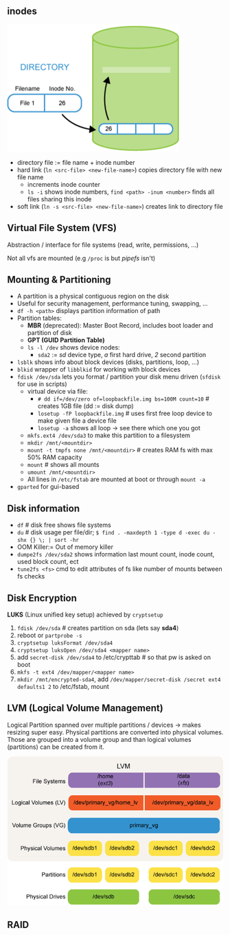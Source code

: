 ## inodes

![inode](./assets/inode.png)

- directory file := file name + inode number
- hard link (`ln <src-file> <new-file-name>`) copies directory file with new file name
  - increments inode counter
  - `ls -i` shows inode numbers, `find <path> -inum <number>` finds all files sharing this inode
- soft link (`ln -s <src-file> <new-file-name>`) creates link to directory file

## Virtual File System (VFS)

Abstraction / interface for file systems (read, write, permissions, ...)

Not all vfs are mounted (e.g `/proc` is but _pipefs_ isn't)

## Mounting & Partitioning

- A partition is a physical contiguous region on the disk
- Useful for security management, performance tuning, swapping, ...
- `df -h <path>` displays partition information of path
- Partition tables:
  - **MBR** (deprecated): Master Boot Record, includes boot loader and partition of disk
  - **GPT (GUID Partition Table)**
  - `ls -l /dev` shows device nodes:
    - `sda2` := _sd_ device type, _a_ first hard drive, _2_ second partition
- `lsblk` shows info about block devices (disks, partitions, loop, ...)
- `blkid` wrapper of `libblkid` for working with block devices
- `fdisk /dev/sda` lets you format / partition your disk menu driven (`sfdisk` for use in scripts)
  - virtual device via file:
    - `# dd if=/dev/zero of=loopbackfile.img bs=100M count=10` # creates 1GB file (dd := disk dump)
    - `losetup -fP loopbackfile.img` # uses first free loop device to make given file a device file
    - `losetup -a` shows all loop -> see there which one you got
  - `mkfs.ext4 /dev/sda3` to make this partition to a filesystem
  - `mkdir /mnt/<mountdir>`
  - `mount -t tmpfs none /mnt/<mountdir>` # creates RAM fs with max 50% RAM capacity
  - `mount` # shows all mounts
  - `umount /mnt/<mountdir>`
  - All lines in `/etc/fstab` are mounted at boot or through `mount -a`
- `gparted` for gui-based

## Disk information

- `df` # disk free shows file systems
- `du` # disk usage per file/dir; `$ find . -maxdepth 1 -type d -exec du -shx {} \; | sort -hr`
- OOM Killer:= Out of memory killer
- `dumpe2fs /dev/sda2` shows information last mount count, inode count, used block count, ect
- `tune2fs <fs>` cmd to edit attributes of fs like number of mounts between fs checks

## Disk Encryption

**LUKS** (Linux unified key setup) achieved by `cryptsetup`

1. `fdisk /dev/sda` # creates partition on sda (lets say **sda4**)
2. reboot or `partprobe -s`
3. `cryptsetup luksFormat /dev/sda4`
4. `cryptsetup luksOpen /dev/sda4 <mapper name>`
5. add `secret-disk /dev/sda4` to /etc/crypttab # so that pw is asked on boot
6. `mkfs -t ext4 /dev/mapper/<mapper name>`
7. `mkdir /mnt/encrypted-sda4`, add `/dev/mapper/secret-disk /secret ext4 defaults1 2` to /etc/fstab, mount

## LVM (Logical Volume Management)

Logical Partition spanned over multiple partitions / devices -> makes resizing super easy. Physical partitions are converted into physical volumes. Those are grouped into a volume group and than logical volumes (partitions) can be created from it.

![LVM](./assets/LVM.png)

## RAID
